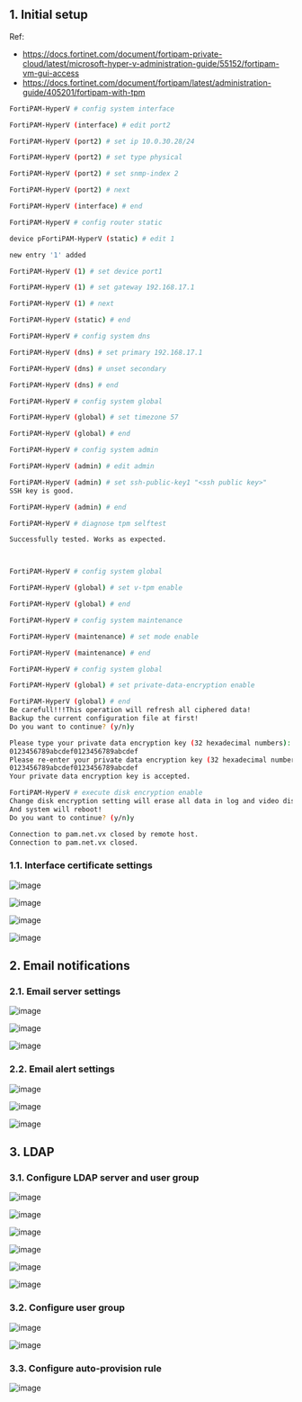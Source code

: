 ## 1. Initial setup

Ref:
- https://docs.fortinet.com/document/fortipam-private-cloud/latest/microsoft-hyper-v-administration-guide/55152/fortipam-vm-gui-access
- https://docs.fortinet.com/document/fortipam/latest/administration-guide/405201/fortipam-with-tpm


```sh
FortiPAM-HyperV # config system interface

FortiPAM-HyperV (interface) # edit port2

FortiPAM-HyperV (port2) # set ip 10.0.30.28/24

FortiPAM-HyperV (port2) # set type physical

FortiPAM-HyperV (port2) # set snmp-index 2

FortiPAM-HyperV (port2) # next

FortiPAM-HyperV (interface) # end

FortiPAM-HyperV # config router static

device pFortiPAM-HyperV (static) # edit 1

new entry '1' added

FortiPAM-HyperV (1) # set device port1

FortiPAM-HyperV (1) # set gateway 192.168.17.1

FortiPAM-HyperV (1) # next

FortiPAM-HyperV (static) # end

FortiPAM-HyperV # config system dns

FortiPAM-HyperV (dns) # set primary 192.168.17.1

FortiPAM-HyperV (dns) # unset secondary

FortiPAM-HyperV (dns) # end

FortiPAM-HyperV # config system global

FortiPAM-HyperV (global) # set timezone 57

FortiPAM-HyperV (global) # end

FortiPAM-HyperV # config system admin

FortiPAM-HyperV (admin) # edit admin

FortiPAM-HyperV (admin) # set ssh-public-key1 "<ssh public key>"
SSH key is good.

FortiPAM-HyperV (admin) # end

FortiPAM-HyperV # diagnose tpm selftest

Successfully tested. Works as expected.



FortiPAM-HyperV # config system global

FortiPAM-HyperV (global) # set v-tpm enable

FortiPAM-HyperV (global) # end

FortiPAM-HyperV # config system maintenance

FortiPAM-HyperV (maintenance) # set mode enable

FortiPAM-HyperV (maintenance) # end

FortiPAM-HyperV # config system global

FortiPAM-HyperV (global) # set private-data-encryption enable

FortiPAM-HyperV (global) # end
Be carefull!!!This operation will refresh all ciphered data!
Backup the current configuration file at first!
Do you want to continue? (y/n)y

Please type your private data encryption key (32 hexadecimal numbers):
0123456789abcdef0123456789abcdef
Please re-enter your private data encryption key (32 hexadecimal numbers) again:
0123456789abcdef0123456789abcdef
Your private data encryption key is accepted.

FortiPAM-HyperV # execute disk encryption enable
Change disk encryption setting will erase all data in log and video disk.
And system will reboot!
Do you want to continue? (y/n)y

Connection to pam.net.vx closed by remote host.
Connection to pam.net.vx closed.
```

### 1.1. Interface certificate settings

![image](https://github.com/user-attachments/assets/2d649945-8b9c-4481-8008-7fabbdaef4ee)

![image](https://github.com/user-attachments/assets/90510610-2158-4d23-9bfa-fc780630e7c6)

![image](https://github.com/user-attachments/assets/3c7b2263-6a95-41fe-988f-7bcf9524cf57)

![image](https://github.com/user-attachments/assets/2ded4378-7d9b-48cc-9bf3-dba0833de816)

## 2. Email notifications

### 2.1. Email server settings

![image](https://github.com/user-attachments/assets/de86e13e-a9e0-4aad-baff-1869863e3330)

![image](https://github.com/user-attachments/assets/a3da8af5-c732-4485-b39d-53bfcadb57e5)

![image](https://github.com/user-attachments/assets/8845451f-5a47-4108-a73b-3bfe0553b74d)

### 2.2. Email alert settings

![image](https://github.com/user-attachments/assets/1a74f72e-ab68-4ffd-924f-460c4320affe)

![image](https://github.com/user-attachments/assets/1c5459eb-1e2e-4de1-98ea-0d1eeeff1c57)

![image](https://github.com/user-attachments/assets/1944d540-d766-4470-afce-ae1180e383c4)

## 3. LDAP

### 3.1. Configure LDAP server and user group

![image](https://github.com/user-attachments/assets/a1a011f6-13d3-486b-9293-4a1115f8aac7)

![image](https://github.com/user-attachments/assets/49a77ddc-2926-4311-80a2-c0ff6e8ee9ee)

![image](https://github.com/user-attachments/assets/c5b5e405-5f59-49ad-905f-9fa7569b8e40)

![image](https://github.com/user-attachments/assets/e07f150a-638c-458e-8e98-de16bf81552b)

![image](https://github.com/user-attachments/assets/29830fa0-3a3d-4a46-aa2b-bd5e8c9c6f8a)

![image](https://github.com/user-attachments/assets/a6f0a6b6-c70f-49fb-935c-c91dee7bfb96)

### 3.2. Configure user group

![image](https://github.com/user-attachments/assets/b157059f-51e6-42f1-afeb-38b20ce29b18)

![image](https://github.com/user-attachments/assets/9808d0c4-4bbc-45a7-815f-7e035591ed3f)

### 3.3. Configure auto-provision rule

![image](https://github.com/user-attachments/assets/fb52117c-8711-432a-9f86-6acea0e60708)
